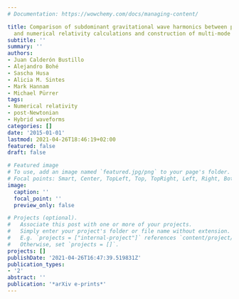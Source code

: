 ```yaml
---
# Documentation: https://wowchemy.com/docs/managing-content/

title: Comparison of subdominant gravitational wave harmonics between post-Newtonian
  and numerical relativity calculations and construction of multi-mode hybrids
subtitle: ''
summary: ''
authors:
- Juan Calderón Bustillo
- Alejandro Bohé
- Sascha Husa
- Alicia M. Sintes
- Mark Hannam
- Michael Pürrer
tags:
- Numerical relativity
- post-Newtonian
- Hybrid waveforms
categories: []
date: '2015-01-01'
lastmod: 2021-04-26T18:46:19+02:00
featured: false
draft: false

# Featured image
# To use, add an image named `featured.jpg/png` to your page's folder.
# Focal points: Smart, Center, TopLeft, Top, TopRight, Left, Right, BottomLeft, Bottom, BottomRight.
image:
  caption: ''
  focal_point: ''
  preview_only: false

# Projects (optional).
#   Associate this post with one or more of your projects.
#   Simply enter your project's folder or file name without extension.
#   E.g. `projects = ["internal-project"]` references `content/project/deep-learning/index.md`.
#   Otherwise, set `projects = []`.
projects: []
publishDate: '2021-04-26T16:47:39.519831Z'
publication_types:
- '2'
abstract: ''
publication: '*arXiv e-prints*'
---
```

